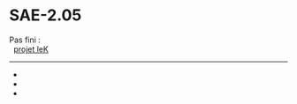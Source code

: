 # SAE-2.05

Pas fini :  
&nbsp;&nbsp;[projet leK](https://github.com/potatovitch/leK/tree/main)

***

*
*
*
